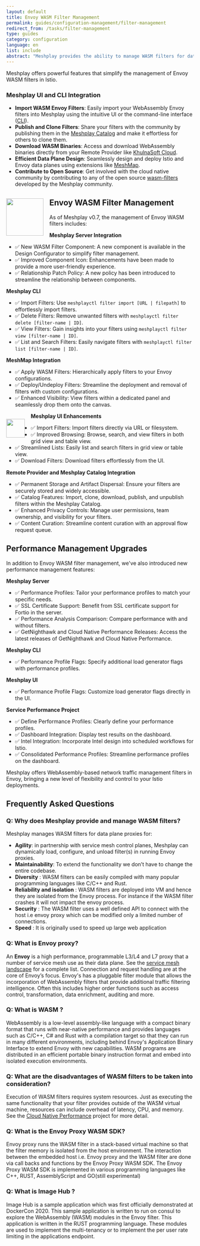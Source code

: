 ```yaml
---
layout: default
title: Envoy WASM Filter Management
permalink: guides/configuration-management/filter-management
redirect_from: /tasks/filter-management
type: guides
category: configuration
language: en
list: include
abstract: "Meshplay provides the ability to manage WASM filters for data plane proxies for agility, maintainability, diversity, reliability and isolation, security, and speed."
---
```


Meshplay offers powerful features that simplify the management of Envoy WASM filters in Istio.

### Meshplay UI and CLI Integration

- **Import WASM Envoy Filters**: Easily import your WebAssembly Envoy filters into Meshplay using the intuitive UI or the command-line interface ([CLI](https://docs.meshplay.khulnasofy.com/reference/meshplayctl#data-plane-intelligence)).
- **Publish and Clone Filters**: Share your filters with the community by publishing them in the [Meshplay Catalog](https://meshplay.khulnasofy.com/catalog) and make it effortless for others to clone them.
- **Download WASM Binaries**: Access and download WebAssembly binaries directly from your Remote Provider like [KhulnaSoft Cloud](https://meshplay.khulnasoft.com/).
- **Efficient Data Plane Design**: Seamlessly design and deploy Istio and Envoy data planes using extensions like [MeshMap](https://khulnasoft.com/cloud-native-management/meshmap).
- **Contribute to Open Source**: Get involved with the cloud native community by contributing to any of the open source [wasm-filters](https://github.com/khulnasoft/wasm-filters) developed by the Meshplay community.

<img src="https://mcusercontent.com/6b50be5aea3dfe1fd4c041d80/images/a07ef29a-4cf8-986e-9bd3-78db7dc00ce1.png" width="100px" style="float:left;position:relative;margin: 1rem 1rem 1rem 0rem" />

## Envoy WASM Filter Management

As of Meshplay v0.7, the management of Envoy WASM filters includes:

**Meshplay Server Integration**

- ✅ New WASM Filter Component: A new component is available in the Design Configurator to simplify filter management.
- ✅ Improved Component Icon: Enhancements have been made to provide a more user-friendly experience.
- ✅ Relationship Patch Policy: A new policy has been introduced to streamline the relationship between components.

**Meshplay CLI**

- ✅ Import Filters: Use `meshplayctl filter import [URL | filepath]` to effortlessly import filters.
- ✅ Delete Filters: Remove unwanted filters with `meshplayctl filter delete [filter-name | ID]`.
- ✅ View Filters: Gain insights into your filters using `meshplayctl filter view [filter-name | ID]`.
- ✅ List and Search Filters: Easily navigate filters with `meshplayctl filter list [filter-name | ID]`.

**MeshMap Integration**

- ✅ Apply WASM Filters: Hierarchically apply filters to your Envoy configurations.
- ✅ Deploy/Undeploy Filters: Streamline the deployment and removal of filters with custom configurations.
- ✅ Enhanced Visibility: View filters within a dedicated panel and seamlessly drop them onto the canvas.

<img src="https://mcusercontent.com/6b50be5aea3dfe1fd4c041d80/images/1e9c2e71-1b3e-a132-4766-8cefdc9861d2.png" width="50px" style="float:left;position:relative;margin: 1rem 1rem 1rem 0rem" />

**Meshplay UI Enhancements**

- ✅ Import Filters: Import filters directly via URL or filesystem.
- ✅ Improved Browsing: Browse, search, and view filters in both grid view and table view.
- ✅ Streamlined Lists: Easily list and search filters in grid view or table view.
- ✅ Download Filters: Download filters effortlessly from the UI.

**Remote Provider and Meshplay Catalog Integration**

- ✅ Permanent Storage and Artifact Dispersal: Ensure your filters are securely stored and widely accessible.
- ✅ Catalog Features: Import, clone, download, publish, and unpublish filters within the Meshplay Catalog.
- ✅ Enhanced Privacy Controls: Manage user permissions, team ownership, and visibility for your filters.
- ✅ Content Curation: Streamline content curation with an approval flow request queue.

## Performance Management Upgrades

In addition to Envoy WASM filter management, we've also introduced new performance management features:

**Meshplay Server**

- ✅ Performance Profiles: Tailor your performance profiles to match your specific needs.
- ✅ SSL Certificate Support: Benefit from SSL certificate support for Fortio in the server.
- ✅ Performance Analysis Comparison: Compare performance with and without filters.
- ✅ GetNighthawk and Cloud Native Performance Releases: Access the latest releases of GetNighthawk and Cloud Native Performance.

**Meshplay CLI**

- ✅ Performance Profile Flags: Specify additional load generator flags with performance profiles.

**Meshplay UI**

- ✅ Performance Profile Flags: Customize load generator flags directly in the UI.

**Service Performance Project**

- ✅ Define Performance Profiles: Clearly define your performance profiles.
- ✅ Dashboard Integration: Display test results on the dashboard.
- ✅ Intel Integration: Incorporate Intel design into scheduled workflows for Istio.
- ✅ Consolidated Performance Profiles: Streamline performance profiles on the dashboard.

Meshplay offers WebAssembly-based network traffic management filters in Envoy, bringing a new level of flexibility and control to your Istio deployments.

## Frequently Asked Questions

### Q: Why does Meshplay provide and manage WASM filters?

Meshplay manages WASM filters for data plane proxies for:

- <strong>Agility</strong>: in partnership with service mesh control planes, Meshplay can dynamically load, configure, and unload filter(s) in running Envoy proxies.
- <strong>Maintainability</strong>: To extend the functionality we don’t have to change the entire codebase.
- <strong>Diversity</strong> : WASM filters can be easily compiled with many popular programming languages like C/C++ and Rust.
- <strong>Reliability and isolation</strong> : WASM filters are deployed into VM and hence they are isolated from the Envoy process. For instance if the WASM filter crashes it will not impact the envoy process.
- <strong>Security</strong> : The WASM filter uses a well defined API to connect with the host i.e envoy proxy which can be modified only a limited number of connections.
- <strong>Speed</strong> : It is originally used to speed up large web application

### Q: What is Envoy proxy?

An <strong>Envoy</strong> is a high performance, programmable L3/L4 and L7 proxy that a number of service mesh use as their data plane. See the [service mesh landscape](https://khulnasoft.com/service-mesh-landscape) for a complete list. Connection and request handling are at the core of Envoy’s focus. Envoy's has a pluggable filter module that allows the incorporation of WebAssembly filters that provide additional traffic filtering intelligence. Often this includes higher order functions such as access control, transformation, data enrichment, auditing and more.

### Q: What is WASM ?

WebAssembly is a low-level assembly-like language with a compact binary format that runs with near-native performance and provides languages such as C/C++, C# and Rust with a compilation target so that they can run in many different environments, including behind Envoy's Application Binary Interface to extend Envoy with new capabilities. WASM programs are distributed in an efficient portable binary instruction format and embed into isolated execution environments.

### Q: What are the disadvantages of WASM filters to be taken into consideration?

Execution of WASM filters requires system resources. Just as executing the same functionality that your filter provides outside of the WASM virtual machine, resources can include overhead of latency, CPU, and memory. See the [Cloud Native Performance](https://smp-spec.io) project for more detail.

### Q: What is the Envoy Proxy WASM SDK?

Envoy proxy runs the WASM filter in a stack-based virtual machine so that the filter memory is isolated from the host environment. The interaction between the embedded host i.e. Envoy proxy and the WASM filter are done via call backs and functions by the Envoy Proxy WASM SDK. The Envoy Proxy WASM SDK is implemented in various programming languages like C++, RUST, AssemblyScript and GO(still experimental)

### Q: What is Image Hub ?

Image Hub is a sample application which was first officially demonstrated at DockerCon 2020. This sample application is written to run on consul to explore the WebAssembly (WASM) modules in the Envoy filter. This application is written in the RUST programming language. These modules are used to implement the multi-tenancy or to implement the per user rate limiting in the applications endpoint.

